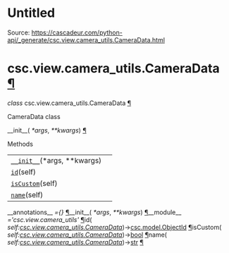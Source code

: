 # Untitled

Source: https://cascadeur.com/python-api/_generate/csc.view.camera_utils.CameraData.html

# csc.view.camera\_utils.CameraData [¶](https://cascadeur.com/python-api/_generate/csc.view.camera_utils.CameraData.html\#csc-view-camera-utils-cameradata "Permalink to this heading")

_class_ csc.view.camera\_utils.CameraData [¶](https://cascadeur.com/python-api/_generate/csc.view.camera_utils.CameraData.html#csc.view.camera_utils.CameraData "Permalink to this definition")

CameraData class

\_\_init\_\_( _\*args_, _\*\*kwargs_) [¶](https://cascadeur.com/python-api/_generate/csc.view.camera_utils.CameraData.html#csc.view.camera_utils.CameraData.__init__ "Permalink to this definition")

Methods

|     |     |
| --- | --- |
| [`__init__`](https://cascadeur.com/python-api/csc.html#csc.view.camera_utils.CameraData.__init__ "csc.view.camera_utils.CameraData.__init__")(\*args, \*\*kwargs) |  |
| [`id`](https://cascadeur.com/python-api/csc.html#csc.view.camera_utils.CameraData.id "csc.view.camera_utils.CameraData.id")(self) |  |
| [`isCustom`](https://cascadeur.com/python-api/csc.html#csc.view.camera_utils.CameraData.isCustom "csc.view.camera_utils.CameraData.isCustom")(self) |  |
| [`name`](https://cascadeur.com/python-api/csc.html#csc.view.camera_utils.CameraData.name "csc.view.camera_utils.CameraData.name")(self) |  |

\_\_annotations\_\_ _={}_ [¶](https://cascadeur.com/python-api/_generate/csc.view.camera_utils.CameraData.html#csc.view.camera_utils.CameraData.__annotations__ "Permalink to this definition")\_\_init\_\_( _\*args_, _\*\*kwargs_) [¶](https://cascadeur.com/python-api/_generate/csc.view.camera_utils.CameraData.html#id0 "Permalink to this definition")\_\_module\_\_ _='csc.view.camera\_utils'_ [¶](https://cascadeur.com/python-api/_generate/csc.view.camera_utils.CameraData.html#csc.view.camera_utils.CameraData.__module__ "Permalink to this definition")id( _self:[csc.view.camera\_utils.CameraData](https://cascadeur.com/python-api/csc.html#csc.view.camera_utils.CameraData "csc.view.camera_utils.CameraData")_)→[csc.model.ObjectId](https://cascadeur.com/python-api/csc.html#csc.model.ObjectId "csc.model.ObjectId") [¶](https://cascadeur.com/python-api/_generate/csc.view.camera_utils.CameraData.html#csc.view.camera_utils.CameraData.id "Permalink to this definition")isCustom( _self:[csc.view.camera\_utils.CameraData](https://cascadeur.com/python-api/csc.html#csc.view.camera_utils.CameraData "csc.view.camera_utils.CameraData")_)→[bool](https://docs.python.org/3/library/functions.html#bool "(in Python v3.13)") [¶](https://cascadeur.com/python-api/_generate/csc.view.camera_utils.CameraData.html#csc.view.camera_utils.CameraData.isCustom "Permalink to this definition")name( _self:[csc.view.camera\_utils.CameraData](https://cascadeur.com/python-api/csc.html#csc.view.camera_utils.CameraData "csc.view.camera_utils.CameraData")_)→[str](https://docs.python.org/3/library/stdtypes.html#str "(in Python v3.13)") [¶](https://cascadeur.com/python-api/_generate/csc.view.camera_utils.CameraData.html#csc.view.camera_utils.CameraData.name "Permalink to this definition")